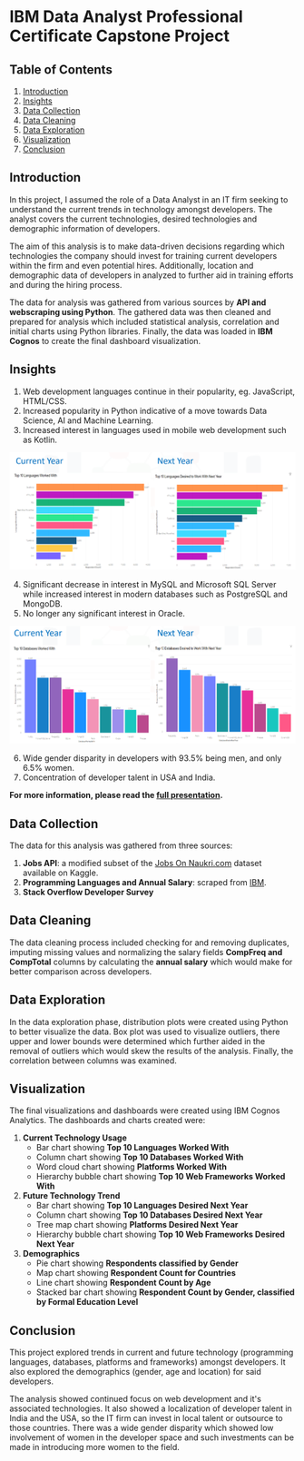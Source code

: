 # IBM Data Analyst Professional Certificate Capstone Project

## Table of Contents
1. [Introduction](#introduction)
2. [Insights](#insights)
3. [Data Collection](#data-collection)
4. [Data Cleaning](#data-cleaning)
5. [Data Exploration](#data-exploration)
6. [Visualization](#visualization)
7. [Conclusion](#conclusion)

## Introduction
In this project, I assumed the role of a Data Analyst in an IT firm seeking to understand the current trends in technology amongst developers. The analyst covers the current technologies, desired technologies and demographic information of developers.

The aim of this analysis is to make data-driven decisions regarding which technologies the company should invest for training current developers within the firm and even potential hires. Additionally, location and demographic data of developers in analyzed to further aid in training efforts and during the hiring process.

The data for analysis was gathered from various sources by **API and webscraping using Python**. The gathered data was then cleaned and prepared for analysis which included statistical analysis, correlation and initial charts using Python libraries. Finally, the data was loaded in **IBM Cognos** to create the final dashboard visualization.

## Insights
1. Web development languages continue in their popularity, eg. JavaScript, HTML/CSS.
2. Increased popularity in Python indicative of a move towards Data Science, AI and Machine Learning.
3. Increased interest in languages used in mobile web development such as Kotlin.

![Alt text](image.png)

4.  Significant decrease in interest in MySQL and Microsoft SQL Server while increased interest in modern databases such as PostgreSQL and MongoDB.
5. No longer any significant interest in Oracle.

![Alt text](image-1.png)

6. Wide gender disparity in developers with 93.5% being men, and only 6.5% women.
7. Concentration of developer talent in USA and India.

**For more information, please read the [full presentation](https://github.com/shawnakpatten/IBM-Data-Analyst-Capstone-Project/blob/main/6_Presentation_%20Developer%20Survey%20Analysis.pdf).**

## Data Collection
The data for this analysis was gathered from three sources:
1. **Jobs API**: a modified subset of the [Jobs On Naukri.com](https://www.kaggle.com/datasets/promptcloud/jobs-on-naukricom) dataset available on Kaggle.
2. **Programming Languages and Annual Salary**: scraped from [IBM](https://cf-courses-data.s3.us.cloud-object-storage.appdomain.cloud/IBM-DA0321EN-SkillsNetwork/labs/datasets/Programming_Languages.html).
3. **Stack Overflow Developer Survey**

## Data Cleaning
The data cleaning process included checking for and removing duplicates, imputing missing values and normalizing the salary fields **CompFreq and CompTotal** columns by calculating the **annual salary** which would make for better comparison across developers.

## Data Exploration
In the data exploration phase, distribution plots were created using Python to better visualize the data. Box plot was used to visualize outliers, there upper and lower bounds were determined which further aided in the removal of outliers which would skew the results of the analysis. Finally, the correlation between columns was examined.

## Visualization
The final visualizations and dashboards were created using IBM Cognos Analytics. The dashboards and charts created were:
1. **Current Technology Usage**
   - Bar chart showing **Top 10 Languages Worked With**
   - Column chart showing **Top 10 Databases Worked With**
   - Word cloud chart showing **Platforms Worked With**
   - Hierarchy bubble chart showing **Top 10 Web Frameworks Worked With**
2. **Future Technology Trend**
   - Bar chart showing **Top 10 Languages Desired Next Year**
   - Column chart showing **Top 10 Databases Desired Next Year**
   - Tree map chart showing **Platforms Desired Next Year**
   - Hierarchy bubble chart showing **Top 10 Web Frameworks Desired Next Year**
3. **Demographics**
   - Pie chart showing **Respondents classified by Gender**
   - Map chart showing **Respondent Count for Countries**
   - Line chart showing **Respondent Count by Age**
   - Stacked bar chart showing **Respondent Count by Gender, classified by Formal Education Level**

## Conclusion
This project explored trends in current and future technology (programming languages, databases, platforms and frameworks) amongst developers. It also explored the demographics (gender, age and location) for said developers.

The analysis showed continued focus on web development and it's associated technologies. It also showed a localization of developer talent in India and the USA, so the IT firm can invest in local talent or outsource to those countries. There was a wide gender disparity which showed low involvement of women in the developer space and such investments can be made in introducing more women to the field.
